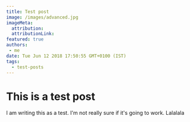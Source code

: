 ```yaml
---
title: Test post
image: /images/advanced.jpg
imageMeta:
  attribution:
  attributionLink:
featured: true
authors:
 - me
date: Tue Jun 12 2018 17:50:55 GMT+0100 (IST)
tags:
  - test-posts
---
```


# This is a test post

I am writing this as a test. I'm not really sure if it's going to work. Lalalala
